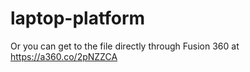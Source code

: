 # laptop-platform

Or you can get to the file directly through Fusion 360 at https://a360.co/2pNZZCA

